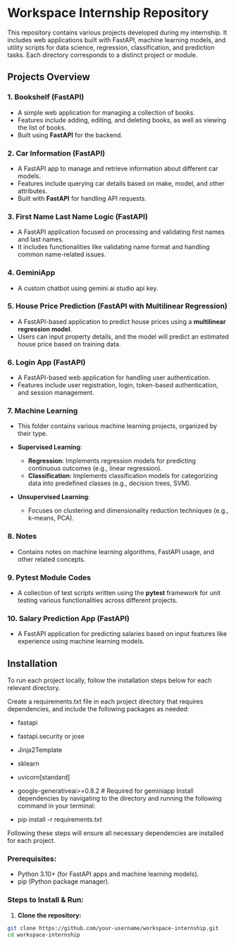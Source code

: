# Workspace Internship Repository

This repository contains various projects developed during my internship. It includes web applications built with FastAPI, machine learning models, and utility scripts for data science, regression, classification, and prediction tasks. Each directory corresponds to a distinct project or module.



## Projects Overview

### 1. **Bookshelf (FastAPI)**
- A simple web application for managing a collection of books.
- Features include adding, editing, and deleting books, as well as viewing the list of books.
- Built using **FastAPI** for the backend.

### 2. **Car Information (FastAPI)**
- A FastAPI app to manage and retrieve information about different car models.
- Features include querying car details based on make, model, and other attributes.
- Built with **FastAPI** for handling API requests.

### 3. **First Name Last Name Logic (FastAPI)**
- A FastAPI application focused on processing and validating first names and last names.
- It includes functionalities like validating name format and handling common name-related issues.

### 4. **GeminiApp**
- A custom chatbot using gemini ai studio api key.

### 5. **House Price Prediction (FastAPI with Multilinear Regression)**
- A FastAPI-based application to predict house prices using a **multilinear regression model**.
- Users can input property details, and the model will predict an estimated house price based on training data.

### 6. **Login App (FastAPI)**
- A FastAPI-based web application for handling user authentication.
- Features include user registration, login, token-based authentication, and session management.

### 7. **Machine Learning**
- This folder contains various machine learning projects, organized by their type.

- **Supervised Learning**:
  - **Regression**: Implements regression models for predicting continuous outcomes (e.g., linear regression).
  - **Classification**: Implements classification models for categorizing data into predefined classes (e.g., decision trees, SVM).

- **Unsupervised Learning**:
  - Focuses on clustering and dimensionality reduction techniques (e.g., k-means, PCA).

### 8. **Notes**
- Contains notes on machine learning algorithms, FastAPI usage, and other related concepts.

### 9. **Pytest Module Codes**
- A collection of test scripts written using the **pytest** framework for unit testing various functionalities across different projects.

### 10. **Salary Prediction App (FastAPI)**
- A FastAPI application for predicting salaries based on input features like experience using machine learning models.

## Installation

To run each project locally, follow the installation steps below for each relevant directory.

Create a requirements.txt file in each project directory that requires dependencies, and include the following packages as needed:
- fastapi
- fastapi.security or jose
- Jinja2Template
- sklearn
- uvicorn[standard]
- google-generativeai>=0.8.2  # Required for geminiapp
Install dependencies by navigating to the directory and running the following command in your terminal:

- pip install -r requirements.txt

Following these steps will ensure all necessary dependencies are installed for each project.
### Prerequisites:
- Python 3.10+ (for FastAPI apps and machine learning models).
- pip (Python package manager).

### Steps to Install & Run:

1. **Clone the repository:**
```bash
git clone https://github.com/your-username/workspace-internship.git
cd workspace-internship
